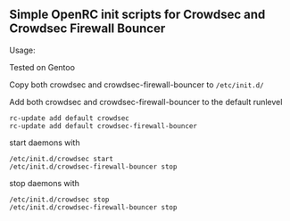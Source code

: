 ## Simple OpenRC init scripts for Crowdsec and Crowdsec Firewall Bouncer ##

Usage:

Tested on Gentoo

Copy both crowdsec and crowdsec-firewall-bouncer to `/etc/init.d/`

Add both crowdsec and crowdsec-firewall-bouncer to the default runlevel
```
rc-update add default crowdsec
rc-update add default crowdsec-firewall-bouncer
```
start daemons with
```
/etc/init.d/crowdsec start
/etc/init.d/crowdsec-firewall-bouncer stop
```
stop daemons with
```
/etc/init.d/crowdsec stop
/etc/init.d/crowdsec-firewall-bouncer stop
```
